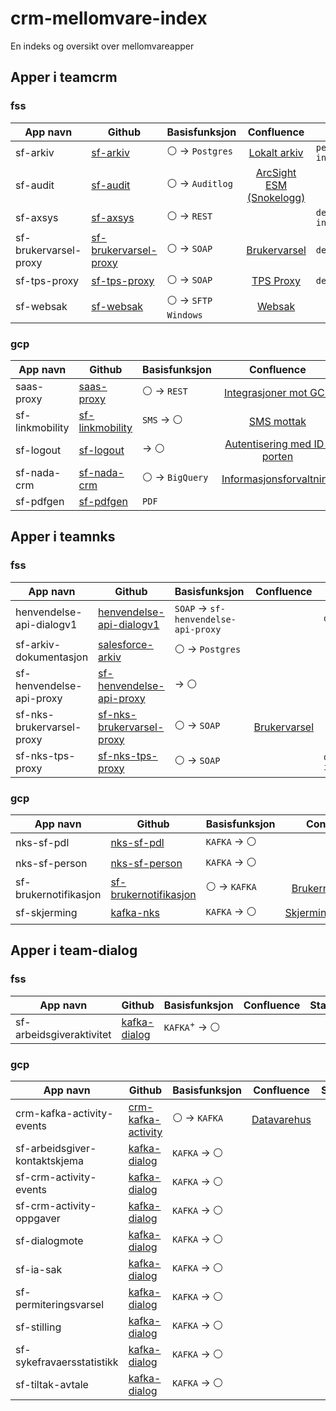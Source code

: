 # crm-mellomvare-index
En indeks og oversikt over mellomvareapper

## Apper i teamcrm

### fss

| App navn  | Github | Basisfunksjon | Confluence | Status | Grafana |
| --------- | ------ | ------------- | :--------: | ------ | :-----: |
| sf-arkiv  | [sf-arkiv](https://github.com/navikt/sf-arkiv) | :white_circle: -> `Postgres` | [Lokalt arkiv](https://confluence.adeo.no/display/PTC/Lokalt+arkiv) |`pending` `inactive` | |
| sf-audit  | [sf-audit](https://github.com/navikt/sf-audit) | :white_circle: -> `Auditlog` | [ArcSight ESM (Snokelogg)](https://confluence.adeo.no/pages/viewpage.action?pageId=358554596) ||[:chart_with_upwards_trend:](https://grafana.nais.io/d/2grjuRxnz/crm-mellomvare-alerts?orgId=1&from=now-2d&to=now&viewPanel=62)|
| sf-axsys  | [sf-axsys](https://github.com/navikt/sf-axsys) | :white_circle: -> `REST` || `deprecated` `inactive` ||
| sf-brukervarsel-proxy | [sf-brukervarsel-proxy](https://github.com/navikt/sf-brukervarsel-proxy) | :white_circle: -> `SOAP` | [Brukervarsel](https://confluence.adeo.no/display/PTC/Brukervarsel) | `deprecated` ||
| sf-tps-proxy | [sf-tps-proxy](https://github.com/navikt/sf-tps-proxy) | :white_circle: -> `SOAP` | [TPS Proxy](https://confluence.adeo.no/display/PTC/TPS+Proxy) | `deprecated` |[:chart_with_upwards_trend:](https://grafana.nais.io/d/2grjuRxnz/crm-mellomvare-alerts?orgId=1&from=now-2d&to=now&viewPanel=68)|
| sf-websak | [sf-websak](https://github.com/navikt/sf-websak) | :white_circle: -> `SFTP Windows` | [Websak](https://confluence.adeo.no/display/PTC/Websak)|| [:chart_with_upwards_trend:](https://grafana.nais.io/d/2grjuRxnz/crm-mellomvare-alerts?orgId=1&from=now-30d&to=now&viewPanel=72) |

### gcp

| App navn  | Github | Basisfunksjon | Confluence | Status | Grafana |
| --------- | ------ | ------------- | :--------: | ------ | :-----: |
| saas-proxy | [saas-proxy](https://github.com/navikt/saas-proxy) | :white_circle: -> `REST` | [Integrasjoner mot GCP](https://confluence.adeo.no/display/PTC/Integrasjoner+mot+GCP) |||
| sf-linkmobility | [sf-linkmobility](https://github.com/navikt/sf-linkmobility) | `SMS` -> :white_circle: | [SMS mottak](https://confluence.adeo.no/display/PTC/SMS+mottak) |||
| sf-logout  | [sf-logout](https://github.com/navikt/sf-logout ) | -> :white_circle: | [Autentisering med ID-porten](https://confluence.adeo.no/display/PTC/Autentisering+med+ID-porten) |||
| sf-nada-crm | [sf-nada-crm](https://github.com/navikt/sf-nada-crm) | :white_circle: -> `BigQuery` | [Informasjonsforvaltning](https://confluence.adeo.no/pages/viewpage.action?pageId=460429182) |||
| sf-pdfgen | [sf-pdfgen](https://github.com/navikt/sf-pdfgen) | `PDF` ||||

## Apper i teamnks

### fss

| App navn  | Github | Basisfunksjon | Confluence | Status | Grafana |
| --------- | ------ | ------------- | :--------: | ------ | :-----: |
| henvendelse-api-dialogv1 | [henvendelse-api-dialogv1](https://github.com/navikt/henvendelse-api-dialogv1) | `SOAP` -> `sf-henvendelse-api-proxy` || `deprecated` ||
| sf-arkiv-dokumentasjon | [salesforce-arkiv](https://github.com/navikt/salesforce-arkiv) | :white_circle: -> `Postgres` ||||
| sf-henvendelse-api-proxy | [sf-henvendelse-api-proxy](https://github.com/navikt/sf-henvendelse-api-proxy) | -> :white_circle: ||||
| sf-nks-brukervarsel-proxy | [sf-nks-brukervarsel-proxy](https://github.com/navikt/sf-nks-brukervarsel-proxy) | :white_circle: -> `SOAP` | [Brukervarsel](https://confluence.adeo.no/display/PTC/Brukervarsel) |||
| sf-nks-tps-proxy | [sf-nks-tps-proxy](https://github.com/navikt/sf-nks-tps-proxy) | :white_circle: -> `SOAP` || `deprecated`  `inactive` ||

### gcp

| App navn  | Github | Basisfunksjon | Confluence | Status | Grafana |
| --------- | ------ | ------------- | :--------: | ------ | :-----: |
| nks-sf-pdl  | [nks-sf-pdl](https://github.com/navikt/nks-sf-pdl) | `KAFKA` -> :white_circle: || `deprecated` ||
| nks-sf-person | [nks-sf-person](https://github.com/navikt/nks-sf-person) | `KAFKA` -> :white_circle: || `deprecated` ||
| sf-brukernotifikasjon | [sf-brukernotifikasjon](https://github.com/navikt/sf-brukernotifikasjon) | :white_circle: -> `KAFKA` | [Brukernotifikasjon](https://confluence.adeo.no/display/PTC/Brukernotifikasjon+-+SF+-%3E+sf-brukernotifikasjon) |||
| sf-skjerming | [kafka-nks](https://github.com/navikt/kafka-nks) | `KAFKA` -> :white_circle: | [Skjermingsløsningen](https://confluence.adeo.no/pages/viewpage.action?pageId=395739530) |||

## Apper i team-dialog

### fss

| App navn  | Github | Basisfunksjon | Confluence | Status | Grafana |
| --------- | ------ | ------------- | :--------: | ------ | :-----: |
| sf-arbeidsgiveraktivitet | [kafka-dialog](https://github.com/navikt/kafka-dialog) | `KAFKA`<sup>+</sup> -> :white_circle: ||||

### gcp

| App navn  | Github | Basisfunksjon | Confluence | Status | Grafana |
| --------- | ------ | ------------- | :--------: | ------ | :-----: |
| crm-kafka-activity-events | [crm-kafka-activity](https://github.com/navikt/crm-kafka-activity) | :white_circle: -> `KAFKA` | [Datavarehus](https://confluence.adeo.no/display/PTC/Datavarehus)|||
| sf-arbeidsgiver-kontaktskjema | [kafka-dialog](https://github.com/navikt/kafka-dialog) | `KAFKA` -> :white_circle: ||||
| sf-crm-activity-events | [kafka-dialog](https://github.com/navikt/kafka-dialog) | `KAFKA` -> :white_circle: ||||
| sf-crm-activity-oppgaver | [kafka-dialog](https://github.com/navikt/kafka-dialog) | `KAFKA` -> :white_circle: ||||
| sf-dialogmote | [kafka-dialog](https://github.com/navikt/kafka-dialog) | `KAFKA` -> :white_circle: ||||
| sf-ia-sak| [kafka-dialog](https://github.com/navikt/kafka-dialog) | `KAFKA` -> :white_circle: ||||
| sf-permiteringsvarsel | [kafka-dialog](https://github.com/navikt/kafka-dialog) | `KAFKA` -> :white_circle: ||||
| sf-stilling | [kafka-dialog](https://github.com/navikt/kafka-dialog) | `KAFKA` -> :white_circle: ||||
| sf-sykefravaersstatistikk | [kafka-dialog](https://github.com/navikt/kafka-dialog) | `KAFKA` -> :white_circle: ||||
| sf-tiltak-avtale | [kafka-dialog](https://github.com/navikt/kafka-dialog) | `KAFKA` -> :white_circle: ||||


